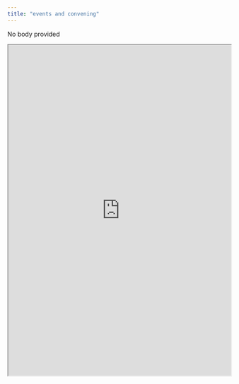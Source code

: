 ```yaml
---
title: "events and convening"
---
```


No body provided
<iframe height="750" width="100%" src="https://ewelton.github.io/ktest/wiki.html#events%20and%20convening"></iframe>

